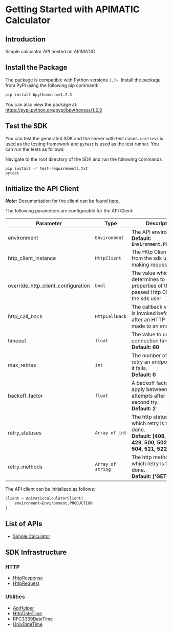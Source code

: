 
# Getting Started with APIMATIC Calculator

## Introduction

Simple calculator API hosted on APIMATIC

## Install the Package

The package is compatible with Python versions `3.7+`.
Install the package from PyPi using the following pip command:

```bash
pip install bpythonsss==1.2.3
```

You can also view the package at:
https://pypi.python.org/pypi/bpythonsss/1.2.3

## Test the SDK

You can test the generated SDK and the server with test cases. `unittest` is used as the testing framework and `pytest` is used as the test runner. You can run the tests as follows:

Navigate to the root directory of the SDK and run the following commands

```
pip install -r test-requirements.txt
pytest
```

## Initialize the API Client

**_Note:_** Documentation for the client can be found [here.](https://www.github.com/ZahraN444/tespython/tree/1.2.3/doc/client.md)

The following parameters are configurable for the API Client:

| Parameter | Type | Description |
|  --- | --- | --- |
| environment | `Environment` | The API environment. <br> **Default: `Environment.PRODUCTION`** |
| http_client_instance | `HttpClient` | The Http Client passed from the sdk user for making requests |
| override_http_client_configuration | `bool` | The value which determines to override properties of the passed Http Client from the sdk user |
| http_call_back | `HttpCallBack` | The callback value that is invoked before and after an HTTP call is made to an endpoint |
| timeout | `float` | The value to use for connection timeout. <br> **Default: 60** |
| max_retries | `int` | The number of times to retry an endpoint call if it fails. <br> **Default: 0** |
| backoff_factor | `float` | A backoff factor to apply between attempts after the second try. <br> **Default: 2** |
| retry_statuses | `Array of int` | The http statuses on which retry is to be done. <br> **Default: [408, 413, 429, 500, 502, 503, 504, 521, 522, 524]** |
| retry_methods | `Array of string` | The http methods on which retry is to be done. <br> **Default: ['GET', 'PUT']** |

The API client can be initialized as follows:

```python
client = ApimaticcalculatorClient(
    environment=Environment.PRODUCTION
)
```

## List of APIs

* [Simple Calculator](https://www.github.com/ZahraN444/tespython/tree/1.2.3/doc/controllers/simple-calculator.md)

## SDK Infrastructure

### HTTP

* [HttpResponse](https://www.github.com/ZahraN444/tespython/tree/1.2.3/doc/http-response.md)
* [HttpRequest](https://www.github.com/ZahraN444/tespython/tree/1.2.3/doc/http-request.md)

### Utilities

* [ApiHelper](https://www.github.com/ZahraN444/tespython/tree/1.2.3/doc/api-helper.md)
* [HttpDateTime](https://www.github.com/ZahraN444/tespython/tree/1.2.3/doc/http-date-time.md)
* [RFC3339DateTime](https://www.github.com/ZahraN444/tespython/tree/1.2.3/doc/rfc3339-date-time.md)
* [UnixDateTime](https://www.github.com/ZahraN444/tespython/tree/1.2.3/doc/unix-date-time.md)

